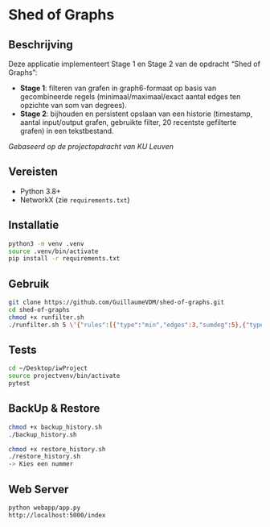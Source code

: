 <!-- README.md -->
# Shed of Graphs

## Beschrijving

Deze applicatie implementeert Stage 1 en Stage 2 van de opdracht “Shed of Graphs”:

- **Stage 1**: filteren van grafen in graph6-formaat op basis van gecombineerde regels (minimaal/maximaal/exact aantal edges ten opzichte van som van degrees).
- **Stage 2**: bijhouden en persistent opslaan van een historie (timestamp, aantal input/output grafen, gebruikte filter, 20 recentste gefilterte grafen) in een tekstbestand.

*Gebaseerd op de projectopdracht van KU Leuven*

## Vereisten

- Python 3.8+
- NetworkX (zie `requirements.txt`)

## Installatie

```bash
python3 -m venv .venv
source .venv/bin/activate
pip install -r requirements.txt
```
## Gebruik
```bash
git clone https://github.com/GuillaumeVDM/shed-of-graphs.git
cd shed-of-graphs
chmod +x runfilter.sh
./runfilter.sh 5 \'{"rules":[{"type":"min","edges":3,"sumdeg":5},{"type":"max","edges":5,"sumdeg":6}]}'
```

## Tests

```bash
cd ~/Desktop/iwProject
source projectvenv/bin/activate
pytest
```

## BackUp & Restore
```bash
chmod +x backup_history.sh
./backup_history.sh

chmod +x restore_history.sh
./restore_history.sh
-> Kies een nummer
```
## Web Server
```bash
python webapp/app.py
http://localhost:5000/index
```
